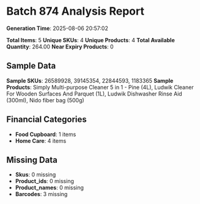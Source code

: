 # Batch 874 Analysis Report

**Generation Time**: 2025-08-06 20:57:02

**Total Items**: 5
**Unique SKUs**: 4
**Unique Products**: 4
**Total Available Quantity**: 264.00
**Near Expiry Products**: 0

## Sample Data
**Sample SKUs**: 26589928, 39145354, 22844593, 1183365
**Sample Products**: Simply Multi-purpose Cleaner 5 in 1 - Pine (4L), Ludwik Cleaner For Wooden Surfaces And Parquet (1L), Ludwik Dishwasher Rinse Aid (300ml), Nido fiber bag (500g)

## Financial Categories
- **Food Cupboard**: 1 items
- **Home Care**: 4 items

## Missing Data
- **Skus**: 0 missing
- **Product_ids**: 0 missing
- **Product_names**: 0 missing
- **Barcodes**: 3 missing
